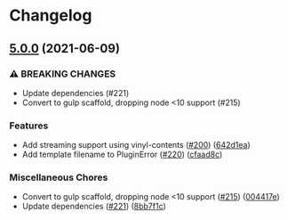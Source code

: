 # Changelog

## [5.0.0](https://www.github.com/gulp-community/gulp-pug/compare/v4.0.1...v5.0.0) (2021-06-09)

### ⚠ BREAKING CHANGES

- Update dependencies (#221)
- Convert to gulp scaffold, dropping node <10 support (#215)

### Features

- Add streaming support using vinyl-contents ([#200](https://www.github.com/gulp-community/gulp-pug/issues/200)) ([642d1ea](https://www.github.com/gulp-community/gulp-pug/commit/642d1ea8088dd14162a6ccb767ebf8fbda690456))
- Add template filename to PluginError ([#220](https://www.github.com/gulp-community/gulp-pug/issues/220)) ([cfaad8c](https://www.github.com/gulp-community/gulp-pug/commit/cfaad8c5d6923d6c15f824ae717c5f0d16fc7490))

### Miscellaneous Chores

- Convert to gulp scaffold, dropping node <10 support ([#215](https://www.github.com/gulp-community/gulp-pug/issues/215)) ([004417e](https://www.github.com/gulp-community/gulp-pug/commit/004417e79c5e3013ad1c3a913e8e4b3ad23b8813))
- Update dependencies ([#221](https://www.github.com/gulp-community/gulp-pug/issues/221)) ([8bb7f1c](https://www.github.com/gulp-community/gulp-pug/commit/8bb7f1c24bd05b33bda01efd8ed37a10d3417c97))
